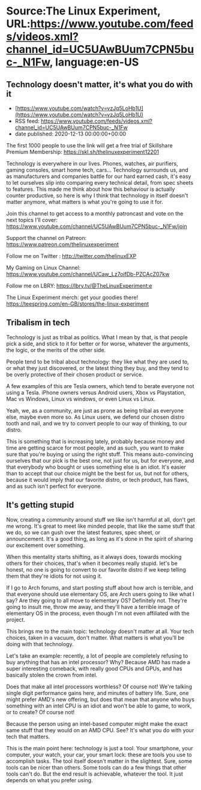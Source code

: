 # Source:The Linux Experiment, URL:https://www.youtube.com/feeds/videos.xml?channel_id=UC5UAwBUum7CPN5buc-_N1Fw, language:en-US

## Technology doesn't matter, it's what you do with it
 - [https://www.youtube.com/watch?v=vzJq5LoHb1U](https://www.youtube.com/watch?v=vzJq5LoHb1U)
 - RSS feed: https://www.youtube.com/feeds/videos.xml?channel_id=UC5UAwBUum7CPN5buc-_N1Fw
 - date published: 2020-12-13 00:00:00+00:00

The first 1000 people to use the link will get a free trial of Skillshare Premium Membership: https://skl.sh/thelinuxexperiment12201

Technology is everywhere in our lives. Phones, watches, air purifiers, gaming consoles, smart home tech, cars... Technology surrounds us, and as manufacturers and companies battle for our hard earned cash, it's easy to let ourselves slip into comparing every technical detail, from spec sheets to features. This made me think about how this behaviour is actually counter productive, so here is why I think that technology in itself doesn't matter anymore, what matters is what you're going to use it for.

Join this channel to get access to a monthly patroncast and vote on the next topics I'll cover:
https://www.youtube.com/channel/UC5UAwBUum7CPN5buc-_N1Fw/join

Support the channel on Patreon: 
https://www.patreon.com/thelinuxexperiment

Follow me on Twitter : http://twitter.com/thelinuxEXP

My Gaming on Linux Channel: https://www.youtube.com/channel/UCaw_Lz7oifDb-PZCAcZ07kw

Follow me on LBRY: https://lbry.tv/@TheLinuxExperiment:e

The Linux Experiment merch: get your goodies there! https://teespring.com/en-GB/stores/the-linux-experiment

## Tribalism in tech
Technology is just as tribal as politics. What I mean by that, is that people pick a side, and stick to it for better or for worse, whatever the arguments, the logic, or the merits of the other side.

People tend to be tribal about technology: they like what they are used to, or what they just discovered, or the latest thing they buy, and they tend to be overly protective of their chosen product or service.

A few examples of this are Tesla owners, which tend to berate everyone not using a Tesla. iPhone owners versus Android users, Xbox vs Playstation, Mac vs Windows, Linux vs windows, or even Linux vs Linux.

Yeah, we, as a community, are just as prone as being tribal as everyone else, maybe even more so. As Linux users, we defend our chosen distro tooth and nail, and we try to convert people to our way of thinking, to our distro.

This is something that is increasing lately, probably because money and time are getting scarce for most people, and as such, you want to make sure that you're buying or using the right stuff. This means auto-convincing ourselves that our pick is the best one, not just for us, but for everyone, and that everybody who bought or uses something else is an idiot. It's easier than to accept that our choice might be the best for us, but not for others, because it would imply that our favorite distro, or tech product, has flaws, and as such isn't perfect for everyone.

## It's getting stupid

Now, creating a community around stuff we like isn't harmful at all, don't get me wrong. It's great to meet like minded people, that like the same stuff that we do, so we can gush over the latest features, spec sheet, or announcement. It's a good thing, as long as it's done in the spirit of sharing our excitement over something.

When this mentality starts shifting, as it always does, towards mocking others for their choices, that's when it becomes really stupid. let's be honest, no one is going to convert to our favorite distro if we keep telling them that they're idiots for not using it.

If I go to Arch forums, and start posting stuff about how arch is terrible, and that everyone should use elementary OS, are Arch users going to like what I say? Are they going to all move to elementary OS? Definitely not. They're going to insult me, throw me away, and they'll have a terrible image of elementary OS in the process, even though I'm not even affiliated with the project.

This brings me to the main topic: technology doesn't matter at all. Your tech choices, taken in a vacuum, don't matter. What matters is what you'll be doing with that technology.

Let's take an example: recently, a lot of people are completely refusing to buy anything that has an intel processor? Why? Because AMD has made a super interesting comeback, with really good CPUs and GPUs, and has basically stolen the crown from intel.

Does that make all intel processors worthless? Of course not! We're talking single digit performance gains here, and minutes of battery life. Sure, one might prefer AMD's new offering, but does that mean that anyone who buys something with an intel CPU is an idiot and won't be able to game, to work, or to create? Of course not!

Because the person using an intel-based computer might make the exact same stuff that they would on an AMD CPU. See? It's what you do with your tech that matters.

This is the main point here: technology is just a tool. Your smartphone, your computer, your watch, your car, your smart lock: these are tools you use to accomplish tasks. The tool itself doesn't matter in the slightest. Sure, some tools can be nicer than others. Some tools can do a few things that other tools can't do. But the end result is achievable, whatever the tool. It just depends on what you prefer using.

